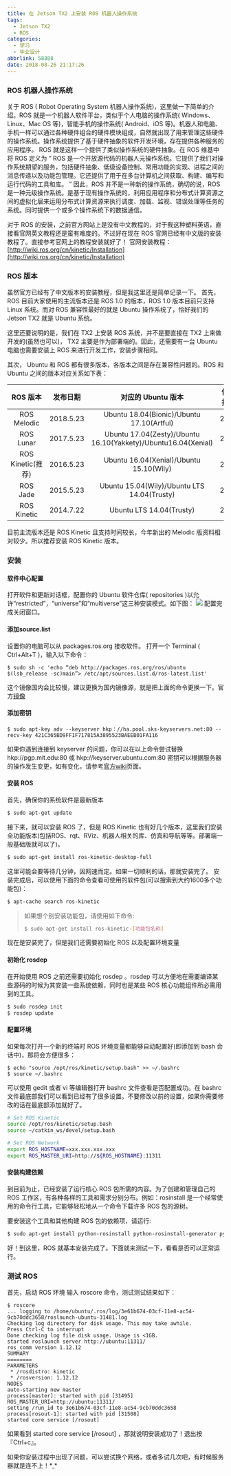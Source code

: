 ```yaml
---
title: 在 Jetson TX2 上安装 ROS 机器人操作系统
tags:
  - Jetson TX2
  - ROS
categories:
  - 学习
  - 毕业设计
abbrlink: 58888
date: 2018-08-26 21:17:26
---
```


### ROS 机器人操作系统
关于 ROS ( Robot Operating System 机器人操作系统)，这里做一下简单的介绍。ROS 就是一个机器人软件平台，类似于个人电脑的操作系统( Windows、Linux、Mac OS 等)，智能手机的操作系统( Android、iOS 等)。机器人和电脑、手机一样可以通过各种硬件组合的硬件模块组成，自然就出现了用来管理这些硬件的操作系统。操作系统提供了基于硬件抽象的软件开发环境，存在提供各种服务的应用程序。
ROS 就是这样一个提供了类似操作系统的硬件抽象。在 ROS 维基中将 ROS 定义为 “ ROS 是一个开放源代码的机器人元操作系统。它提供了我们对操作系统期望的服务，包括硬件抽象、低级设备控制、常用功能的实现、进程之间的消息传递以及功能包管理。它还提供了用于在多台计算机之间获取、构建、编写和运行代码的工具和库。 ”
因此，ROS 并不是一种新的操作系统，确切的说，ROS 是一种元级操作系统。是基于现有操作系统的，利用应用程序和分布式计算资源之间的虚拟化层来运用分布式计算资源来执行调度、加载、监视、错误处理等任务的系统。同时提供一个或多个操作系统下的数据通信。

<!-- more -->

对于 ROS 的安装，之前官方网站上是没有中文教程的，对于我这种塑料英语，直接看官网英文教程还是蛮有难度的。不过好在现在 ROS 官网已经有中文版的安装教程了。直接参考官网上的教程安装就好了！
官网安装教程：[http://wiki.ros.org/cn/kinetic/Installation](http://wiki.ros.org/cn/kinetic/Installation)

### ROS 版本
虽然官方已经有了中文版本的安装教程，但是我这里还是简单记录一下。
首先，ROS 目前大家使用的主流版本还是 ROS 1.0 的版本，ROS 1.0 版本目前只支持 Linux 系统。而对 ROS 兼容性最好的就是 Ubuntu 操作系统了，恰好我们的 Jetson TX2 就是 Ubuntu 系统。

这里还要说明的是，我们在 TX2 上安装 ROS 系统，并不是要直接在 TX2 上来做开发的(虽然也可以)， TX2 主要是作为部署端的。因此，还需要有一台 Ubuntu 电脑也需要安装上 ROS 来进行开发工作，安装步骤相同。

其次， Ubuntu 和 ROS 都有很多版本，各版本之间是存在兼容性问题的。ROS 和 Ubuntu 之间的版本对应关系如下表：


| ROS 版本 | 发布日期 | 对应的 Ubuntu 版本 | 停止支持日期 |
|:---:|:---:|:------:|:---:|
| ROS Melodic | 2018.5.23 | Ubuntu 18.04(Bionic)/Ubuntu 17.10(Artful) | 2023.5 |
| ROS Lunar | 2017.5.23 | Ubuntu 17.04(Zesty)/Ubuntu 16.10(Yakkety)/Ubuntu16.04(Xenial) | 2019.5 |
| ROS Kinetic(推荐) | 2016.5.23 | Ubuntu 16.04(Xenial)/Ubuntu 15.10(Wily) | 2021.4 |
| ROS Jade | 2015.5.23 | Ubuntu 15.04(Wily)/Ubuntu LTS 14.04(Trusty) | 2017.5 |
| ROS Kinetic | 2014.7.22 | Ubuntu LTS 14.04(Trusty) | 2019.4 |

目前主流版本还是 ROS Kinetic 且支持时间较长，今年新出的 Melodic 版资料相对较少。所以推荐安装 ROS Kinetic 版本。

### 安装
#### 软件中心配置
打开软件和更新对话框，配置你的 Ubuntu 软件仓库( repositories )以允许“restricted”，“universe”和“multiverse”这三种安装模式。如下图：
![](https://photo.ishield.cn/pic/5b89420e9dc6d659595a1950)
配置完成关闭窗口。
#### 添加source.list
设置你的电脑可以从 packages.ros.org 接收软件。
打开一个 Terminal ( Ctrl+Alt+T )，输入以下命令：
```$
$ sudo sh -c 'echo “deb http://packages.ros.org/ros/ubuntu $(lsb_release -sc)main”> /etc/apt/sources.list.d/ros-latest.list'
```
这个镜像国内会比较慢，建议更换为国内镜像源，就是把上面的命令更换一下。官方[镜像](http://wiki.ros.org/ROS/Installation/UbuntuMirrors)
#### 添加密钥
```$
$ sudo apt-key adv --keyserver hkp：//ha.pool.sks-keyservers.net:80 --recv-key 421C365BD9FF1F717815A3895523BAEEB01FA116
```
如果你遇到连接到 keyserver 的问题，你可以在以上命令尝试替换 hkp://pgp.mit.edu:80 或 hkp://keyserver.ubuntu.com:80 
密钥可以根据服务器的操作发生变更，如有变化，请参考[官方wiki](http://wiki.ros.org/cn/kinetic/Installation/Ubuntu)页面。
#### 安装 ROS
首先，确保你的系统软件是最新版本
```bash
$ sudo apt-get update
```
接下来，就可以安装 ROS 了，但是 ROS Kinetic 也有好几个版本，这里我们安装全功能版本(包括ROS、rqt、RViz、机器人相关的库、仿真和导航等等。部署端一般基础版就可以了)。
```bash
$ sudo apt-get install ros-kinetic-desktop-full
```
这里可能会要等待几分钟，因网速而定。如果一切顺利的话，那就安装完了。
安装完成后，可以使用下面的命令查看可使用的软件包(可以搜索到大约1600多个功能包)：
```bash
$ apt-cache search ros-kinetic
```
> 如果想个别安装功能包，请使用如下命令:
> ```bash
> $ sudo apt-get install ros-kinetic-[功能包名称]
> ```
现在是安装完了，但是我们还需要初始化 ROS 以及配置环境变量
#### 初始化 rosdep
在开始使用 ROS 之前还需要初始化 rosdep 。rosdep 可以方便地在需要编译某些源码的时候为其安装一些系统依赖，同时也是某些 ROS 核心功能组件所必需用到的工具。
```bash
$ sudo rosdep init
$ rosdep update
```
#### 配置环境
如果每次打开一个新的终端时 ROS 环境变量都能够自动配置好(即添加到 bash 会话中)，那将会方便很多：
```$
$ echo "source /opt/ros/kinetic/setup.bash" >> ~/.bashrc
$ source ~/.bashrc
```
可以使用 gedit 或者 vi 等编辑器打开 bashrc 文件查看是否配置成功。在 bashrc 文件最底部我们可以看到已经有了很多设置。不要修改以前的设置，如果你需要修改的话在最底部添加就好了。
```bash
# Set ROS Kinetic
source /opt/ros/kinetic/setup.bash
source ~/catkin_ws/devel/setup.bash

# Set ROS Network
export ROS_HOSTNAME=xxx.xxx.xxx.xxx
export ROS_MASTER_URI=http://${ROS_HOSTNAME}:11311
```

#### 安装构建依赖
到目前为止，已经安装了运行核心 ROS 包所需的内容。为了创建和管理自己的 ROS 工作区，有各种各样的工具和需求分别分布。例如：rosinstall 是一个经常使用的命令行工具，它能够轻松地从一个命令下载许多 ROS 包的源树。

要安装这个工具和其他构建 ROS 包的依赖项，请运行:
```bash
$ sudo apt-get install python-rosinstall python-rosinstall-generator python-wstool build-essential
```
好！到这里，ROS 就基本安装完成了。下面就来测试一下，看看是否可以正常运行。

### 测试 ROS
首先，启动 ROS 环境
输入 roscore 命令，测试测试结果如下：
```$
$ roscore
... logging to /home/ubuntu/.ros/log/3e61b674-03cf-11e8-ac54-9cb70ddc3658/roslaunch-ubuntu-31481.log
Checking log directory for disk usage. This may take awhile.
Press Ctrl-C to interrupt
Done checking log file disk usage. Usage is <1GB.
started roslaunch server http://ubuntu:11311/
ros_comm version 1.12.12
SUMMARY
========
PARAMETERS
 * /rosdistro: kinetic
 * /rosversion: 1.12.12
NODES
auto-starting new master
process[master]: started with pid [31495]
ROS_MASTER_URI=http://ubuntu:11311/
setting /run_id to 3e61b674-03cf-11e8-ac54-9cb70ddc3658
process[rosout-1]: started with pid [31508]
started core service [/rosout]
```
如果看到 started core service [/rosout] ，那就说明安装成功了！退出按『Ctrl+c』。

如果你安装过程中出现了问题，可以尝试换个网络，或者多试几次吧，有时候服务器就是连不上！\*_\*

